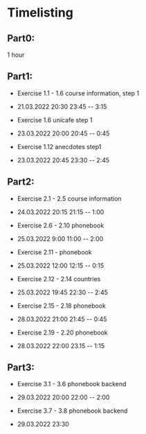 # Timelisting

## Part0:

1 hour

## Part1:

- Exercise 1.1 - 1.6 course information, step 1
+ 21.03.2022 20:30 23:45 -- 3:15

- Exercise 1.6 unicafe step 1
+ 23.03.2022 20:00 20:45 -- 0:45

- Exercise 1.12 anecdotes step1
+ 23.03.2022 20:45 23:30 -- 2:45


## Part2:
- Exercise 2.1 - 2.5 course information
+ 24.03.2022 20:15 21:15 -- 1:00

- Exercise 2.6 - 2.10 phonebook
+ 25.03.2022 9:00 11:00 -- 2:00

- Exercise 2.11 - phonebook
+ 25.03.2022 12:00 12:15 -- 0:15

- Exercise 2.12 - 2.14 countries
+ 25.03.2022 19:45 22:30 -- 2:45

- Exercise 2.15 - 2.18 phonebook
+ 28.03.2022 21:00 21:45 -- 0:45

- Exercise 2.19 - 2.20 phonebook
+ 28.03.2022 22:00 23.15 -- 1:15 


## Part3:
- Exercise 3.1 - 3.6 phonebook backend
+ 29.03.2022 20:00 22:00 -- 2:00

- Exercise 3.7 - 3.8 phonebook backend
+ 29.03.2022 23:30 